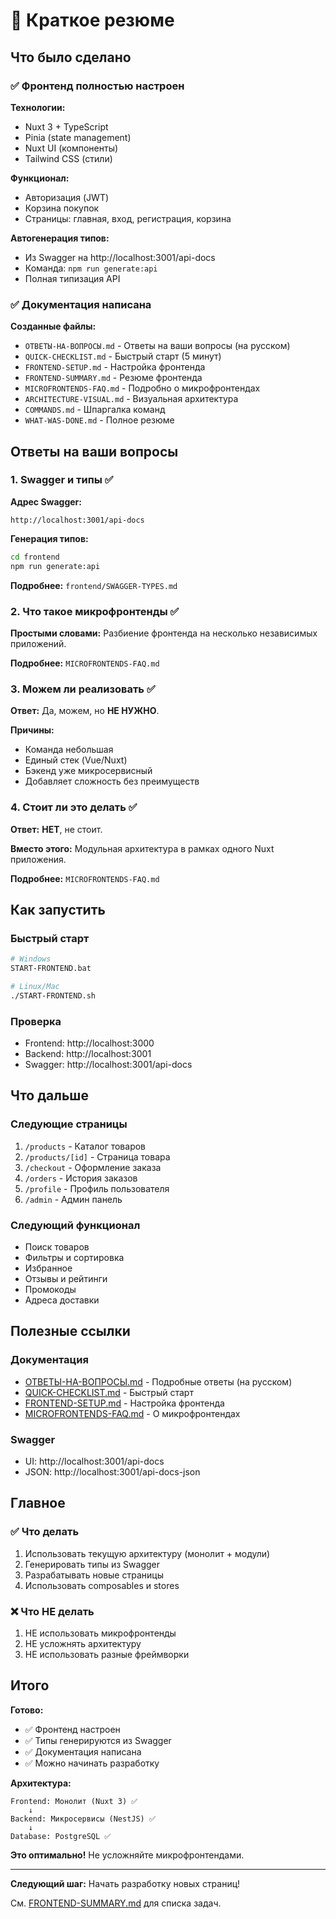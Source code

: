 # 🚀 Краткое резюме

## Что было сделано

### ✅ Фронтенд полностью настроен

**Технологии:**
- Nuxt 3 + TypeScript
- Pinia (state management)
- Nuxt UI (компоненты)
- Tailwind CSS (стили)

**Функционал:**
- Авторизация (JWT)
- Корзина покупок
- Страницы: главная, вход, регистрация, корзина

**Автогенерация типов:**
- Из Swagger на http://localhost:3001/api-docs
- Команда: `npm run generate:api`
- Полная типизация API

### ✅ Документация написана

**Созданные файлы:**
- `ОТВЕТЫ-НА-ВОПРОСЫ.md` - Ответы на ваши вопросы (на русском)
- `QUICK-CHECKLIST.md` - Быстрый старт (5 минут)
- `FRONTEND-SETUP.md` - Настройка фронтенда
- `FRONTEND-SUMMARY.md` - Резюме фронтенда
- `MICROFRONTENDS-FAQ.md` - Подробно о микрофронтендах
- `ARCHITECTURE-VISUAL.md` - Визуальная архитектура
- `COMMANDS.md` - Шпаргалка команд
- `WHAT-WAS-DONE.md` - Полное резюме

## Ответы на ваши вопросы

### 1. Swagger и типы ✅

**Адрес Swagger:**
```
http://localhost:3001/api-docs
```

**Генерация типов:**
```bash
cd frontend
npm run generate:api
```

**Подробнее:** `frontend/SWAGGER-TYPES.md`

### 2. Что такое микрофронтенды ✅

**Простыми словами:**
Разбиение фронтенда на несколько независимых приложений.

**Подробнее:** `MICROFRONTENDS-FAQ.md`

### 3. Можем ли реализовать ✅

**Ответ:** Да, можем, но **НЕ НУЖНО**.

**Причины:**
- Команда небольшая
- Единый стек (Vue/Nuxt)
- Бэкенд уже микросервисный
- Добавляет сложность без преимуществ

### 4. Стоит ли это делать ✅

**Ответ:** **НЕТ**, не стоит.

**Вместо этого:**
Модульная архитектура в рамках одного Nuxt приложения.

**Подробнее:** `MICROFRONTENDS-FAQ.md`

## Как запустить

### Быстрый старт

```bash
# Windows
START-FRONTEND.bat

# Linux/Mac
./START-FRONTEND.sh
```

### Проверка

- Frontend: http://localhost:3000
- Backend: http://localhost:3001
- Swagger: http://localhost:3001/api-docs

## Что дальше

### Следующие страницы

1. `/products` - Каталог товаров
2. `/products/[id]` - Страница товара
3. `/checkout` - Оформление заказа
4. `/orders` - История заказов
5. `/profile` - Профиль пользователя
6. `/admin` - Админ панель

### Следующий функционал

- Поиск товаров
- Фильтры и сортировка
- Избранное
- Отзывы и рейтинги
- Промокоды
- Адреса доставки

## Полезные ссылки

### Документация
- [ОТВЕТЫ-НА-ВОПРОСЫ.md](./ОТВЕТЫ-НА-ВОПРОСЫ.md) - Подробные ответы (на русском)
- [QUICK-CHECKLIST.md](./QUICK-CHECKLIST.md) - Быстрый старт
- [FRONTEND-SETUP.md](./FRONTEND-SETUP.md) - Настройка фронтенда
- [MICROFRONTENDS-FAQ.md](./MICROFRONTENDS-FAQ.md) - О микрофронтендах

### Swagger
- UI: http://localhost:3001/api-docs
- JSON: http://localhost:3001/api-docs-json

## Главное

### ✅ Что делать

1. Использовать текущую архитектуру (монолит + модули)
2. Генерировать типы из Swagger
3. Разрабатывать новые страницы
4. Использовать composables и stores

### ❌ Что НЕ делать

1. НЕ использовать микрофронтенды
2. НЕ усложнять архитектуру
3. НЕ использовать разные фреймворки

## Итого

**Готово:**
- ✅ Фронтенд настроен
- ✅ Типы генерируются из Swagger
- ✅ Документация написана
- ✅ Можно начинать разработку

**Архитектура:**
```
Frontend: Монолит (Nuxt 3) ✅
    ↓
Backend: Микросервисы (NestJS) ✅
    ↓
Database: PostgreSQL ✅
```

**Это оптимально!** Не усложняйте микрофронтендами.

---

**Следующий шаг:** Начать разработку новых страниц!

См. [FRONTEND-SUMMARY.md](./FRONTEND-SUMMARY.md) для списка задач.
